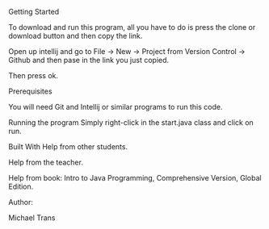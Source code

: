 Getting Started

To download and run this program, all you have to do is press the clone or download button and then copy the link.

Open up intellij and go to File -> New -> Project from Version Control -> Github and then pase in the link you just copied.

Then press ok.

Prerequisites

You will need Git and Intellij or similar programs to run this code.

Running the program Simply right-click in the start.java class and click on run.

Built With Help from other students.

Help from the teacher.

Help from book: Intro to Java Programming, Comprehensive Version, Global Edition.

Author:

Michael Trans
